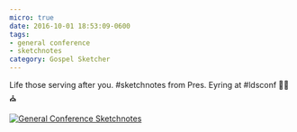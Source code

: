 ```yaml
---
micro: true
date: 2016-10-01 18:53:09-0600
tags:
- general conference
- sketchnotes
category: Gospel Sketcher
---
```


Life those serving after you. #sketchnotes from Pres. Eyring at #ldsconf ✍🏼⛪️

[![General Conference Sketchnotes](http://www.gospelsketcher.org/uploads/2018/97881b17fe.jpg)](http://www.gospelsketcher.org/uploads/2018/97881b17fe.jpg)
